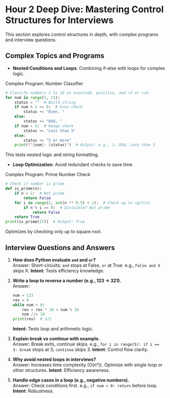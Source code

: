 # Hour 2 Deep Dive: Mastering Control Structures for Interviews

This section explores control structures in depth, with complex programs and interview questions.

## Complex Topics and Programs
- **Nested Conditions and Loops**: Combining if-else with loops for complex logic.

Complex Program: Number Classifier
```python
# Classify numbers 1 to 10 as even/odd, positive, and <5 or >=5
for num in range(1, 11):
    status = ""  # Build string
    if num % 2 == 0:  # Even check
        status += "Even, "
    else:
        status += "Odd, "
    if num < 5:  # Range check
        status += "Less than 5"
    else:
        status += "5 or more"
    print(f"{num}: {status}")  # Output: e.g., 1: Odd, Less than 5
```
This tests nested logic and string formatting.

- **Loop Optimization**: Avoid redundant checks to save time.

Complex Program: Prime Number Check
```python
# Check if number is prime
def is_prime(n):
    if n < 2:  # Not prime
        return False
    for i in range(2, int(n ** 0.5) + 1):  # Check up to sqrt(n)
        if n % i == 0:  # Divisible? Not prime
            return False
    return True
print(is_prime(17))  # Output: True
```
Optimizes by checking only up to square root.

## Interview Questions and Answers
1. **How does Python evaluate `and` and `or`?**  
   Answer: Short-circuits: `and` stops at False, `or` at True. e.g., `False and X` skips X. **Intent**: Tests efficiency knowledge.

2. **Write a loop to reverse a number (e.g., 123 → 321).**  
   Answer:
   ```python
   num = 123
   rev = 0
   while num > 0:
       rev = rev * 10 + num % 10
       num //= 10
   print(rev)  # 321
   ```
   **Intent**: Tests loop and arithmetic logic.

3. **Explain break vs continue with example.**  
   Answer: Break exits, continue skips. e.g., `for i in range(5): if i == 3: break` stops at 3; `continue` skips 3. **Intent**: Control flow clarity.

4. **Why avoid nested loops in interviews?**  
   Answer: Increases time complexity (O(n²)). Optimize with single loop or other structures. **Intent**: Efficiency awareness.

5. **Handle edge cases in a loop (e.g., negative numbers).**  
   Answer: Check conditions first. e.g., `if num < 0: return` before loop. **Intent**: Robustness.
